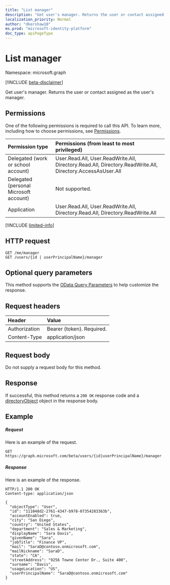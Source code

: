 ```yaml
---
title: "List manager"
description: "Get user's manager. Returns the user or contact assigned as the user's manager."
localization_priority: Normal
author: "dkershaw10"
ms.prod: "microsoft-identity-platform"
doc_type: apiPageType
---
```


# List manager

Namespace: microsoft.graph

[!INCLUDE [beta-disclaimer](../../includes/beta-disclaimer.md)]

Get user's manager. Returns the user or contact assigned as the user's manager.
## Permissions
One of the following permissions is required to call this API. To learn more, including how to choose permissions, see [Permissions](/graph/permissions-reference).

|Permission type      | Permissions (from least to most privileged)              |
|:--------------------|:---------------------------------------------------------|
|Delegated (work or school account) | User.Read.All, User.ReadWrite.All, Directory.Read.All, Directory.ReadWrite.All, Directory.AccessAsUser.All    |
|Delegated (personal Microsoft account) | Not supported.    |
|Application | User.Read.All, User.ReadWrite.All, Directory.Read.All, Directory.ReadWrite.All |

[!INCLUDE [limited-info](../../includes/limited-info.md)]

## HTTP request
<!-- { "blockType": "ignored" } -->
```http
GET /me/manager
GET /users/{id | userPrincipalName}/manager
```
## Optional query parameters
This method supports the [OData Query Parameters](https://developer.microsoft.com/graph/docs/concepts/query_parameters) to help customize the response.
## Request headers
| Header       | Value|
|:-----------|:------|
| Authorization  | Bearer {token}. Required.  |
| Content-Type   | application/json  |

## Request body
Do not supply a request body for this method.

## Response

If successful, this method returns a `200 OK` response code and a [directoryObject](../resources/directoryobject.md) object in the response body.
## Example
##### Request
Here is an example of the request.
<!-- { "blockType": "ignored" } -->
```http
GET https://graph.microsoft.com/beta/users/{id|userPrincipalName}/manager
```
##### Response
Here is an example of the response.
<!-- { "blockType": "ignored" } -->
```http
HTTP/1.1 200 OK
Content-type: application/json

{
  "objectType": "User",
  "id": "111048d2-2761-4347-b978-07354283363b",
  "accountEnabled": true,
  "city": "San Diego",
  "country": "United States",
  "department": "Sales & Marketing",
  "displayName": "Sara Davis",
  "givenName": "Sara",
  "jobTitle": "Finance VP",
  "mail": "SaraD@contoso.onmicrosoft.com",
  "mailNickname": "SaraD",
  "state": "CA",
  "streetAddress": "9256 Towne Center Dr., Suite 400",
  "surname": "Davis",
  "usageLocation": "US",
  "userPrincipalName": "SaraD@contoso.onmicrosoft.com"
}
```

<!-- uuid: 8fcb5dbc-d5aa-4681-8e31-b001d5168d79
2015-10-25 14:57:30 UTC -->
<!--
{
  "type": "#page.annotation",
  "description": "List directReports",
  "keywords": "",
  "section": "documentation",
  "tocPath": "",
  "suppressions": []
}
-->

